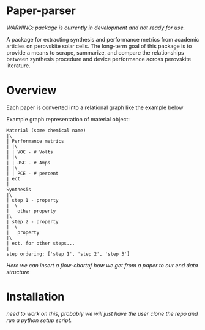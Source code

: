 # Paper-parser

_WARNING: package is currently in development and not ready for use._

A package for extracting synthesis and performance metrics from academic articles on perovskite solar cells. The long-term goal of this package is to provide a means to scrape, summarize, and compare the relationships between synthesis procedure and device performance across perovskite literature.

# Overview

Each paper is converted into a relational graph like the example below

Example graph representation of material object:

    Material (some chemical name)
    |\
    | Performance metrics
    | |\
    | | VOC - # Volts
    | |\
    | | JSC - # Amps
    | |\
    | | PCE - # percent
    | ect
    |
    Synthesis
    |\
    | step 1 - property
    |  \
    |   other property
    |\
    | step 2 - property
    |  \
    |   property
    |\
    | ect. for other steps...
    |
    step ordering: ['step 1', 'step 2', 'step 3']
 
_Here we can insert a flow-chartof how we get from a paper to our end data structure_
<!-- ![Datastructe](https://octodex.github.com/images/yaktocat.png) -->


# Installation

_need to work on this, probably we will just have the user clone the repo and run a python setup script._